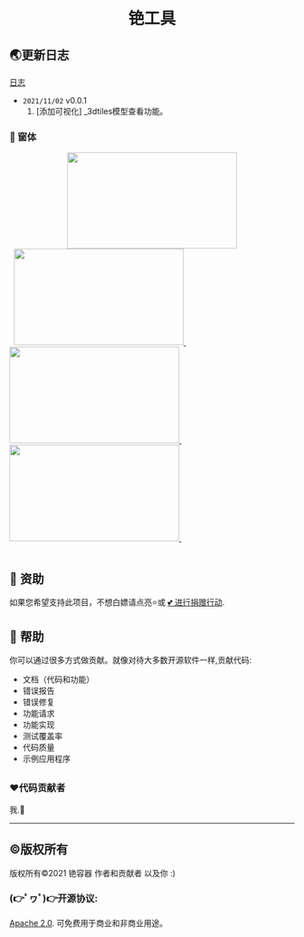 <h1>
    <center>铯工具</center>
</h1>



## 🌏更新日志

[日志](CHANGELOG.md)

* `2021/11/02` v0.0.1
  1. [添加可视化] _3dtiles模型查看功能。



### :clap: 窗体
 <p>
    <center><img src="http://pics.orduster.top/2022/03/02/7ba6d7d087acc.png" width="300px"  height="170px"/></center>&nbsp;
    <a href="#">
      <img src="http://pics.orduster.top/2022/03/02/7ba6d7d087acc.png" width="300px"  height="170px"/>
    </a>&nbsp;
    <a href="#">
      <img src="http://pics.orduster.top/2022/03/02/7ba6d7d087acc.png" width="300px"  height="170px" />
    </a>&nbsp;
    <a href="#">
      <img src="http://pics.orduster.top/2022/03/02/7ba6d7d087acc.png" width="300px"  height="170px" />
    </a>&nbsp;
    <br/>
    <br/>
 </p>



## 👏 资助

如果您希望支持此项目，不想白嫖请点亮⭐或 [💕 进行捐赠行动](https://afdian.net/@taoistcore).

## 👏 帮助

你可以通过很多方式做贡献。就像对待大多数开源软件一样,贡献代码:

* 文档（代码和功能）
* 错误报告
* 错误修复
* 功能请求
* 功能实现
* 测试覆盖率
* 代码质量
* 示例应用程序


## 

### ❤️代码贡献者

我.🤡

------



## ©版权所有

版权所有©2021 铯容器 作者和贡献者 以及你 :)

### (👉ﾟヮﾟ)👉开源协议: 
[Apache 2.0](http://www.apache.org/licenses/LICENSE-2.0.html). 可免费用于商业和非商业用途。


